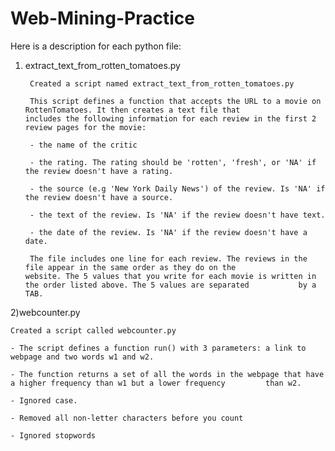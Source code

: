 # Web-Mining-Practice

Here is a description for each python file:


1) extract_text_from_rotten_tomatoes.py

        Created a script named extract_text_from_rotten_tomatoes.py

        This script defines a function that accepts the URL to a movie on RottenTomatoes. It then creates a text file that             includes the following information for each review in the first 2 review pages for the movie:

        - the name of the critic 

        - the rating. The rating should be 'rotten', 'fresh', or 'NA' if the review doesn't have a rating.

        - the source (e.g 'New York Daily News') of the review. Is 'NA' if the review doesn't have a source.

        - the text of the review. Is 'NA' if the review doesn't have text.

        - the date of the review. Is 'NA' if the review doesn't have a date.

        The file includes one line for each review. The reviews in the file appear in the same order as they do on the                 website. The 5 values that you write for each movie is written in the order listed above. The 5 values are separated           by a TAB.
  
  
  
  2)webcounter.py
  
    Created a script called webcounter.py

    - The script defines a function run() with 3 parameters: a link to webpage and two words w1 and w2.

    - The function returns a set of all the words in the webpage that have a higher frequency than w1 but a lower frequency         than w2.

    - Ignored case.

    - Removed all non-letter characters before you count

    - Ignored stopwords

